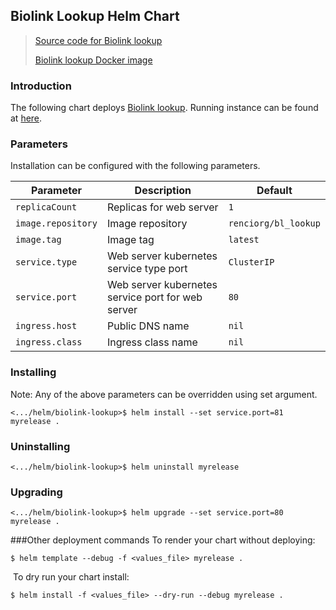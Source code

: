 Biolink Lookup Helm Chart
--- 
> [Source code for Biolink lookup](https://github.com/TranslatorSRI/bl_lookup)
>
> [Biolink lookup Docker image](https://hub.docker.com/repository/docker/renciorg/bl_lookup)

### Introduction 

The following chart deploys [Biolink lookup](https://github.com/TranslatorSRI/bl_lookup). Running instance can be found at [here](https://bl-lookup-sri.renci.org/apidocs/).

### Parameters

Installation can be configured with the following parameters.
 
| Parameter | Description | Default |
| --------- | ----        | ----    | 
| `replicaCount` | Replicas for web server   | `1`
| `image.repository` |  Image repository | `renciorg/bl_lookup`
| `image.tag` | Image tag | `latest`
| `service.type` | Web server kubernetes service type port  | `ClusterIP`
| `service.port` | Web server kubernetes service port for web server  | `80`
| `ingress.host` | Public DNS name   | `nil`
| `ingress.class` |  Ingress class name | `nil`

### Installing 

Note:  Any of the above parameters can be overridden using set argument. 
```shell script
<.../helm/biolink-lookup>$ helm install --set service.port=81  myrelease . 
```
 
 
### Uninstalling
```shell script
<.../helm/biolink-lookup>$ helm uninstall myrelease
```

### Upgrading
```shell script
<.../helm/biolink-lookup>$ helm upgrade --set service.port=80 myrelease . 
```


###Other deployment commands
To render your chart without deploying:
 
```shell script
$ helm template --debug -f <values_file> myrelease .
```
​
To dry run your chart install: 
```console
$ helm install -f <values_file> --dry-run --debug myrelease .
```


 
